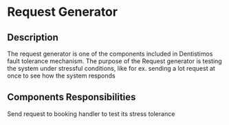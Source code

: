 # Request Generator

## Description
The request generator is one of the components included in Dentistimos fault tolerance mechanism. The purpose of the Request generator is testing the system under stressful conditions, like for ex. sending a lot request at once to see how the system responds

## Components Responsibilities

Send request to booking handler to test its stress tolerance
